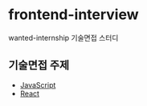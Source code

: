 # frontend-interview

wanted-internship 기술면접 스터디

## 기술면접 주제

- [JavaScript](./JavaScript/READMD.md)
- [React](./React/READMD.md)
